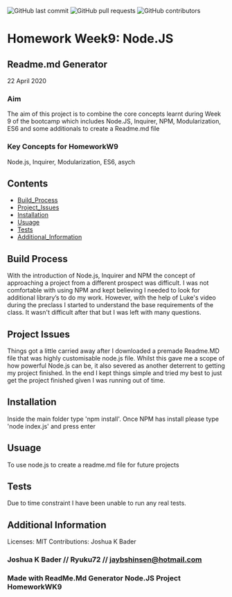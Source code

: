 
![GitHub last commit](https://img.shields.io/github/last-commit/Ryuku72/HomeworkW9?style=for-the-badge)
![GitHub pull requests](https://img.shields.io/github/issues-pr/Ryuku72/HomeworkW9?style=for-the-badge)
![GitHub contributors](https://img.shields.io/github/contributors/Ryuku72/HomeworkW9?style=for-the-badge)

# Homework Week9: Node.JS 
## Readme.md Generator
22 April 2020

### Aim
The aim of this project is to combine the core concepts learnt during Week 9 of the bootcamp which includes Node.JS, Inquirer, NPM, Modularization, ES6 and some additionals to create a Readme.md file

### Key Concepts for HomeworkW9
Node.js, Inquirer, Modularization, ES6, asych
    
## Contents
* [Build_Process](#Build_Process)
* [Project_Issues](#Project_Issues)
* [Installation](#Installation)
* [Usuage](#Usuage)
* [Tests](#Tests)
* [Additional_Information](#Additional_Information)



<a name="Build_Process">

## Build Process 
With the introduction of Node.js, Inquirer and NPM the concept of approaching a project from a different prospect was difficult. I was not comfortable with using NPM and kept believing I needed to look for additional library’s to do my work. However, with the help of Luke's video during the preclass I started to understand the base requirements of the class. It wasn't difficult after that but I was
 left with many questions.
 


<a name="Project_Issues">

## Project Issues 
Things got a little carried away after I downloaded a premade Readme.MD file that was highly customisable node.js file. Whilst this gave me a scope of how powerful Node.js can be, it also severed as another deterrent to getting my project finished. In the end I kept things simple and tried my best to just get the project finished given I was running out of time.



<a name="Installation">

## Installation 
Inside the main folder type 'npm install'. Once NPM has install please type 'node index.js' and press enter


<a name="Usuage">

## Usuage 
To use node.js to create a readme.md file for future projects
  
<a name="Tests">


## Tests
Due to time constraint I have been unable to run any real tests. 

<a name="Additional_Information">

## Additional Information
Licenses: MIT
Contributions: Joshua K Bader



### Joshua K Bader // Ryuku72 // jaybshinsen@hotmail.com
### Made with ReadMe.Md Generator Node.JS Project HomeworkWK9

